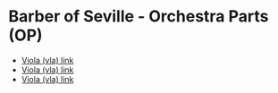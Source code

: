 # Barber of Seville - Orchestra Parts (OP) 

- [Viola (vla) link](Pset%207.pdf)
- [Viola (vla) link](../Pset%208/Pset%208.pdf)
- [Viola (vla) link](../Pset%209/Pset%209.pdf)
